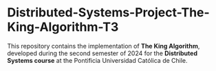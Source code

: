 # Distributed-Systems-Project-The-King-Algorithm-T3
This repository contains the implementation of **The King Algorithm**, developed during the second semester of 2024 for the **Distributed Systems course** at the Pontificia Universidad Católica de Chile.

